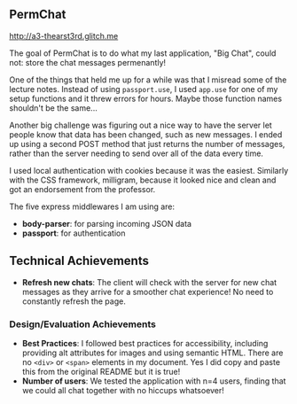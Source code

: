 PermChat
---

http://a3-thearst3rd.glitch.me

The goal of PermChat is to do what my last application, "Big Chat", could not: store the chat messages permenantly!

One of the things that held me up for a while was that I misread some of the lecture notes. Instead of using `passport.use`, I used `app.use` for one of my setup functions and it threw errors for hours. Maybe those function names shouldn't be the same...

Another big challenge was figuring out a nice way to have the server let people know that data has been changed, such as new messages. I ended up using a second POST method that just returns the number of messages, rather than the server needing to send over all of the data every time.

I used local authentication with cookies because it was the easiest. Similarly with the CSS framework, milligram, because it looked nice and clean and got an endorsement from the professor.

The five express middlewares I am using are:

- **body-parser**: for parsing incoming JSON data
- **passport**: for authentication

## Technical Achievements

- **Refresh new chats**: The client will check with the server for new chat messages as they arrive for a smoother chat experience! No need to constantly refresh the page.

### Design/Evaluation Achievements

- **Best Practices**: I followed best practices for accessibility, including providing alt attributes for images and using semantic HTML. There are no `<div>` or `<span>` elements in my document. Yes I did copy and paste this from the original README but it is true!
- **Number of users**: We tested the application with n=4 users, finding that we could all chat together with no hiccups whatsoever!
